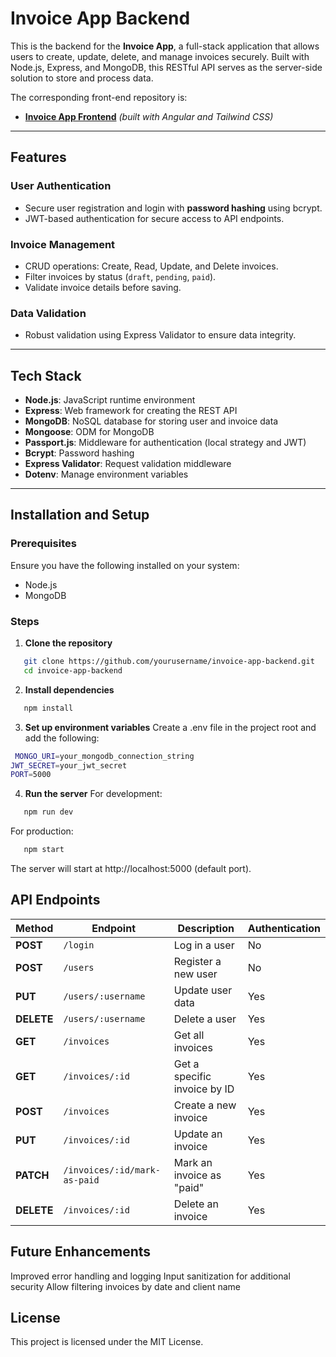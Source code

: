 # Invoice App Backend

This is the backend for the **Invoice App**, a full-stack application that allows users to create, update, delete, and manage invoices securely. Built with Node.js, Express, and MongoDB, this RESTful API serves as the server-side solution to store and process data.

The corresponding front-end repository is:

- **[Invoice App Frontend](https://github.com/margaux-works/myFlix-Angular)** _(built with Angular and Tailwind CSS)_

---

## Features

### **User Authentication**

- Secure user registration and login with **password hashing** using bcrypt.
- JWT-based authentication for secure access to API endpoints.

### **Invoice Management**

- CRUD operations: Create, Read, Update, and Delete invoices.
- Filter invoices by status (`draft`, `pending`, `paid`).
- Validate invoice details before saving.

### **Data Validation**

- Robust validation using Express Validator to ensure data integrity.

---

## Tech Stack

- **Node.js**: JavaScript runtime environment
- **Express**: Web framework for creating the REST API
- **MongoDB**: NoSQL database for storing user and invoice data
- **Mongoose**: ODM for MongoDB
- **Passport.js**: Middleware for authentication (local strategy and JWT)
- **Bcrypt**: Password hashing
- **Express Validator**: Request validation middleware
- **Dotenv**: Manage environment variables

---

## Installation and Setup

### Prerequisites

Ensure you have the following installed on your system:

- Node.js
- MongoDB

### Steps

1. **Clone the repository**

```bash
   git clone https://github.com/yourusername/invoice-app-backend.git
   cd invoice-app-backend
```

2. **Install dependencies**

```bash
   npm install
```

3. **Set up environment variables**
   Create a .env file in the project root and add the following:

```bash
 MONGO_URI=your_mongodb_connection_string
JWT_SECRET=your_jwt_secret
PORT=5000
```

4.  **Run the server**
    For development:

```bash
   npm run dev
```

For production:

```bash
   npm start
```

The server will start at http://localhost:5000 (default port).

## API Endpoints

| Method     | Endpoint                     | Description                  | Authentication |
| ---------- | ---------------------------- | ---------------------------- | -------------- |
| **POST**   | `/login`                     | Log in a user                | No             |
| **POST**   | `/users`                     | Register a new user          | No             |
| **PUT**    | `/users/:username`           | Update user data             | Yes            |
| **DELETE** | `/users/:username`           | Delete a user                | Yes            |
| **GET**    | `/invoices`                  | Get all invoices             | Yes            |
| **GET**    | `/invoices/:id`              | Get a specific invoice by ID | Yes            |
| **POST**   | `/invoices`                  | Create a new invoice         | Yes            |
| **PUT**    | `/invoices/:id`              | Update an invoice            | Yes            |
| **PATCH**  | `/invoices/:id/mark-as-paid` | Mark an invoice as "paid"    | Yes            |
| **DELETE** | `/invoices/:id`              | Delete an invoice            | Yes            |

## Future Enhancements

Improved error handling and logging
Input sanitization for additional security
Allow filtering invoices by date and client name

## License

This project is licensed under the MIT License.
